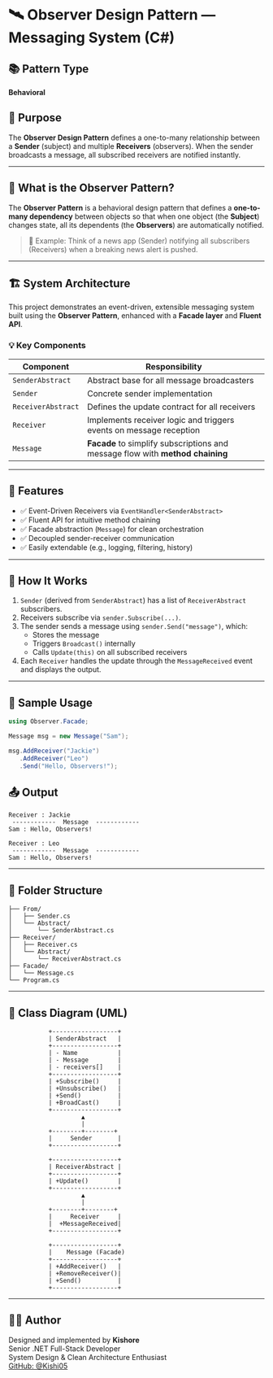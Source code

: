 ﻿# 🛰️ Observer Design Pattern — Messaging System (C#)

## 📚 Pattern Type
**Behavioral**

## 🧠 Purpose
The **Observer Design Pattern** defines a one-to-many relationship between a **Sender** (subject) and multiple **Receivers** (observers). When the sender broadcasts a message, all subscribed receivers are notified instantly.

---

## 📖 What is the Observer Pattern?

The **Observer Pattern** is a behavioral design pattern that defines a **one-to-many dependency** between objects so that when one object (the **Subject**) changes state, all its dependents (the **Observers**) are automatically notified.

> 🔄 Example: Think of a news app (Sender) notifying all subscribers (Receivers) when a breaking news alert is pushed.

---
## 🏗️ System Architecture

This project demonstrates an event-driven, extensible messaging system built using the **Observer Pattern**, enhanced with a **Facade layer** and **Fluent API**.

### 💡 Key Components

| Component      | Responsibility                                                                 |
|----------------|---------------------------------------------------------------------------------|
| `SenderAbstract` | Abstract base for all message broadcasters                                      |
| `Sender`         | Concrete sender implementation                                                 |
| `ReceiverAbstract` | Defines the update contract for all receivers                                 |
| `Receiver`        | Implements receiver logic and triggers events on message reception             |
| `Message`         | **Facade** to simplify subscriptions and message flow with **method chaining** |

---

## 🚀 Features

- ✅ Event-Driven Receivers via `EventHandler<SenderAbstract>`
- ✅ Fluent API for intuitive method chaining
- ✅ Facade abstraction (`Message`) for clean orchestration
- ✅ Decoupled sender-receiver communication
- ✅ Easily extendable (e.g., logging, filtering, history)

---

## 🔧 How It Works

1. `Sender` (derived from `SenderAbstract`) has a list of `ReceiverAbstract` subscribers.
2. Receivers subscribe via `sender.Subscribe(...)`.
3. The sender sends a message using `sender.Send("message")`, which:
   - Stores the message
   - Triggers `Broadcast()` internally
   - Calls `Update(this)` on all subscribed receivers
4. Each `Receiver` handles the update through the `MessageReceived` event and displays the output.

---
## 🧪 Sample Usage

```csharp
using Observer.Facade;

Message msg = new Message("Sam");

msg.AddReceiver("Jackie")
   .AddReceiver("Leo")
   .Send("Hello, Observers!");
```

## 📤 Output

```
Receiver : Jackie
 ------------  Message  ------------
Sam : Hello, Observers!

Receiver : Leo
 ------------  Message  ------------
Sam : Hello, Observers!

```

---

## 📂 Folder Structure

```
├── From/
│   ├── Sender.cs
│   └── Abstract/
│       └── SenderAbstract.cs
├── Receiver/
│   ├── Receiver.cs
│   └── Abstract/
│       └── ReceiverAbstract.cs
├── Facade/
│   └── Message.cs
└── Program.cs
```

---

## 🧱 Class Diagram (UML)

```
           +------------------+
           | SenderAbstract   |
           +------------------+
           | - Name           |
           | - Message        |
           | - receivers[]    |
           +------------------+
           | +Subscribe()     |
           | +Unsubscribe()   |
           | +Send()          |
           | +BroadCast()     |
           +------------------+
                    ▲
                    |
           +--------+--------+
           |     Sender       |
           +------------------+

           +------------------+
           | ReceiverAbstract |
           +------------------+
           | +Update()        |
           +------------------+
                    ▲
                    |
           +--------+--------+
           |     Receiver     |
           |  +MessageReceived|
           +------------------+

           +------------------+
           |    Message (Facade)
           +------------------+
           | +AddReceiver()   |
           | +RemoveReceiver()|
           | +Send()          |
           +------------------+
```

---

## 👨‍💻 Author

Designed and implemented by **Kishore**  
Senior .NET Full-Stack Developer  
System Design & Clean Architecture Enthusiast  
[GitHub: @Kishi05](https://github.com/Kishi05)